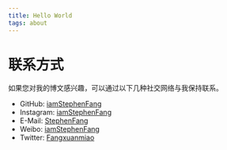 ```yaml
---
title: Hello World
tags: about
---
```

# 联系方式

如果您对我的博文感兴趣，可以通过以下几种社交网络与我保持联系。

- GitHub: [iamStephenFang](https://github.com/iamstephenfang) 
- Instagram: [iamStephenFang](https://instagram.com/iamstephenfang) 
- E-Mail: [StephenFang](mailto:fangxuanmiao@gmail.com) 
- Weibo: [iamStephenFang](https://weibo.com/iamstephenfang) 
- Twitter: [Fangxuanmiao](https://twitter.com/fangxuanmiao) 
